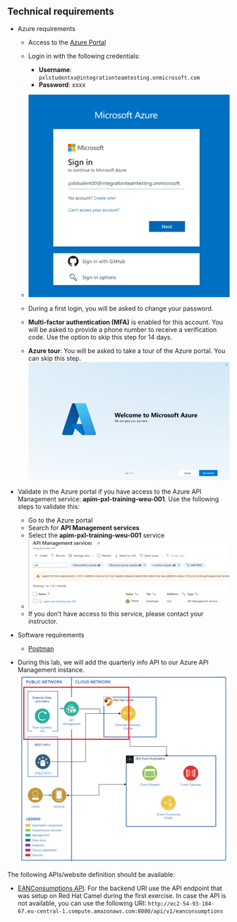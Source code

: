 ## Technical requirements

- Azure requirements
  - Access to the [Azure Portal](https://www.portal.azure.com)
  - Login in with the following credentials:
    - **Username**: `pxlstudentxx@integrationteamtesting.onmicrosoft.com`
    - **Password**: xxxx
  - ![Portal login](../../assets/images/portal-login.png)

   - During a first login, you will be asked to change your password. 
  - **Multi-factor authentication (MFA)** is enabled for this account. You will be asked to provide a phone number to receive a verification code. Use the option to skip this step for 14 days.
  - **Azure tour**: You will be asked to take a tour of the Azure portal. You can skip this step.
  ![Azure tour](../../assets/images/portal-tour.png)
 - Validate in the Azure portal if you have access to the Azure API Management service: **apim-pxl-training-weu-001**. Use the following steps to validate this:
    - Go to the Azure portal
    - Search for **API Management services**
    - Select the **apim-pxl-training-weu-001** service
    - ![API Management service](../../assets/images/apim-service.png)
    - If you don't have access to this service, please contact your instructor.  

- Software requirements
  - [Postman](https://www.postman.com/downloads/)
  
- During this lab, we will add the quarterly info API to our Azure API Management instance. 
![API exercise](../../assets/images/apim-exercise.png)

The following APIs/website definition should be available:
  - [EANConsumptions API](../../assets/openapispec/PXL_EANConsumptions_API.yaml). For the backend URI use the API endpoint that was setup on Red Hat Camel during the first exercise. In case the API is not available, you can use the following URI: `http://ec2-54-93-184-67.eu-central-1.compute.amazonaws.com:8080/api/v1/eanconsumptions`

